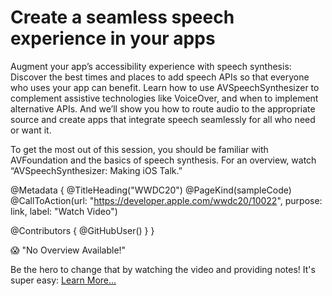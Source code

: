 # Create a seamless speech experience in your apps

Augment your app’s accessibility experience with speech synthesis: Discover the best times and places to add speech APIs so that everyone who uses your app can benefit. Learn how to use AVSpeechSynthesizer to complement assistive technologies like VoiceOver, and when to implement alternative APIs. And we’ll show you how to route audio to the appropriate source and create apps that integrate speech seamlessly for all who need or want it.

To get the most out of this session, you should be familiar with AVFoundation and the basics of speech synthesis. For an overview, watch “AVSpeechSynthesizer: Making iOS Talk.”

@Metadata {
   @TitleHeading("WWDC20")
   @PageKind(sampleCode)
   @CallToAction(url: "https://developer.apple.com/wwdc20/10022", purpose: link, label: "Watch Video")

   @Contributors {
      @GitHubUser(<replace this with your GitHub handle>)
   }
}

😱 "No Overview Available!"

Be the hero to change that by watching the video and providing notes! It's super easy:
 [Learn More…](https://wwdcnotes.github.io/WWDCNotes/documentation/wwdcnotes/contributing)
